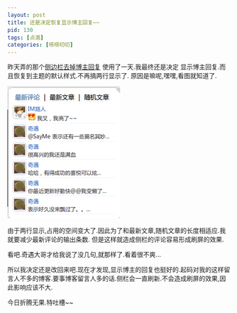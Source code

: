 ```yaml
---
layout: post
title: 还是决定恢复显示博主回复~~
pid: 130
tags: [点滴]
categories: [唠唠叨叨]
---
```

昨天弄的那个[侧边栏去掉博主回复](/2011/05/remove-sidebar-admin-respond.html)
使用了一天.我最终还是决定 显示博主回复.而且恢复到主题的默认样式.不再搞两行显示了.
原因是嘛呢,嘿嘿,看图就知道了.

![](/uploads/2011/05/13_01.png)

由于两行显示,占用的空间变大了.因此为了和最新文章,随机文章的长度相适应.我就要减少最新评论的输出条数.
但是这样就造成侧栏的评论容易形成刷屏的效果.

看吧.奇遇大哥才给我说了没几句,就那样了.看着很不爽...

所以我决定还是改回来吧.现在才发现,显示博主的回复也挺好的.起码对我的这样留言人不多的博客.要事博客留言人多的话.侧栏会一直刷新.不会造成刷屏的效果,因此影响应该不大.

今日折腾无果.特吐槽~~
